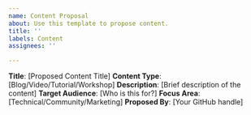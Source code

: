 ```yaml
---
name: Content Proposal
about: Use this template to propose content.
title: ''
labels: Content
assignees: ''

---
```


**Title**: [Proposed Content Title]
**Content Type**: [Blog/Video/Tutorial/Workshop]
**Description**: [Brief description of the content]
**Target Audience**: [Who is this for?]
**Focus Area**: [Technical/Community/Marketing]
**Proposed By**: [Your GitHub handle]

